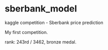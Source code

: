 # sberbank_model
kaggle competition - Sberbank price prediction

My first competition.

rank: 243rd / 3462, bronze medal.
